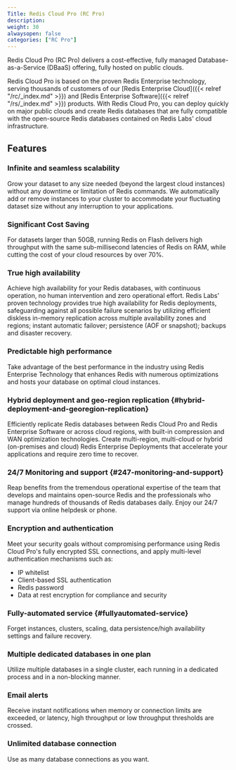 ```yaml
---
Title: Redis Cloud Pro (RC Pro)
description:
weight: 30
alwaysopen: false
categories: ["RC Pro"]
---
```

Redis Cloud Pro (RC Pro) delivers a cost-effective, fully managed
Database-as-a-Service (DBaaS) offering, fully hosted on public clouds.

Redis Cloud Pro is based on the proven Redis Enterprise technology, serving thousands of
customers of our [Redis Enterprise
Cloud]({{< relref "/rc/_index.md" >}}) and [Redis Enterprise
Software]({{< relref "/rs/_index.md" >}}) products. With Redis Cloud Pro,
you can deploy quickly on major public clouds and create Redis
databases that are fully compatible with the open-source Redis databases
contained on Redis Labs' cloud infrastructure.

## Features

### Infinite and seamless scalability

Grow your dataset to any size needed (beyond the largest cloud
instances) without any downtime or limitation of Redis commands. We
automatically add or remove instances to your cluster to accommodate
your fluctuating dataset size without any interruption to your
applications.

### Significant Cost Saving

For datasets larger than 50GB, running Redis on Flash delivers high
throughput with the same sub-millisecond latencies of Redis on RAM,
while cutting the cost of your cloud resources by over 70%.

### True high availability

Achieve high availability for your Redis databases, with continuous
operation, no human intervention and zero operational effort. Redis
Labs' proven technology provides true high availability for Redis
deployments, safeguarding against all possible failure scenarios by
utilizing efficient diskless in-memory replication across multiple availability zones and regions; instant automatic failover; persistence (AOF
or snapshot); backups and disaster recovery.

### Predictable high performance

Take advantage of the best performance in the industry using Redis
Enterprise Technology that enhances Redis with numerous optimizations
and hosts your database on optimal cloud instances.

### Hybrid deployment and geo-region replication {#hybrid-deployment-and-georegion-replication}

Efficiently replicate Redis databases between Redis Cloud Pro and
Redis Enterprise Software or across cloud regions, with built-in
compression and WAN optimization technologies. Create multi-region,
multi-cloud or hybrid (on-premises and cloud) Redis Enterprise
Deployments that accelerate your applications and require zero time to
recover.

### 24/7 Monitoring and support {#247-monitoring-and-support}

Reap benefits from the tremendous operational expertise of the team that
develops and maintains open-source Redis and the professionals who
manage hundreds of thousands of Redis databases daily. Enjoy our 24/7
support via online helpdesk or phone.

### Encryption and authentication

Meet your security goals without compromising performance using Redis Cloud Pro's
fully encrypted SSL connections, and apply multi-level authentication
mechanisms such as:

- IP whitelist
- Client-based SSL authentication
- Redis password
- Data at rest encryption for compliance and security

### Fully-automated service {#fullyautomated-service}

Forget instances, clusters, scaling, data persistence/high availability
settings and failure recovery.

### Multiple dedicated databases in one plan

Utilize multiple databases in a single cluster, each running in a
dedicated process and in a non-blocking manner.

### Email alerts

Receive instant notifications when memory or connection limits are
exceeded, or latency, high throughput or low throughput thresholds are
crossed.

### Unlimited database connection

Use as many database connections as you want.

<!-- Video out of date -->
<!-- If you'd rather watch an overview of Redis Cloud Pro, watch the below
video: -->

<!-- {{< youtube_start y3tvS2kCl5I 76 >}} -->
